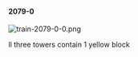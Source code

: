 #### 2079-0
![train-2079-0-0.png](https://github.com/lil-lab/nlvr/raw/master/nlvr/train/images/64/train-2079-0-0.png "train-2079-0-0.png")

ll three towers contain 1 yellow block